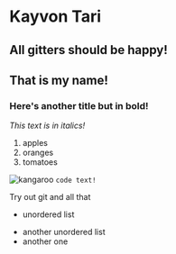 # Kayvon Tari
## All gitters should be **happy!**
## That is my name!
### **Here's another title but in bold!**
_This text is in italics!_
1. apples
2. oranges
3. tomatoes

![kangaroo](standing-kangaroo.jpeg)
`code text!`

Try out git and all that
* unordered list
- another unordered list
- another one
